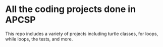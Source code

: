 # All the coding projects done in APCSP
This repo includes a variety of projects including turtle classes, for loops, while loops, the tests, and more.  
